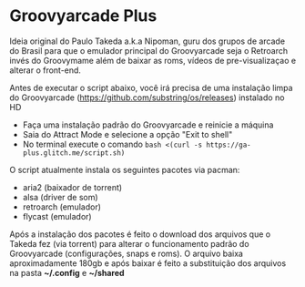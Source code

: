 
# Groovyarcade Plus

Ideia original do Paulo Takeda a.k.a Nipoman, guru dos grupos de arcade do Brasil para que o emulador principal do Groovyarcade seja o Retroarch invés do Groovymame além de baixar as roms, vídeos de pre-visualizaçao e alterar o front-end.

Antes de executar o script abaixo, você irá precisa de uma instalação limpa do Groovyarcade (https://github.com/substring/os/releases) instalado no HD

 - Faça uma instalação padrão do Groovyarcade e reinicie a máquina
 - Saia do Attract Mode e selecione a opção "Exit to shell"
 - No terminal execute o comando `bash <(curl -s https://ga-plus.glitch.me/script.sh)`

 O script atualmente instala os seguintes pacotes via pacman:
 - aria2 (baixador de torrent)
 - alsa (driver de som)
 - retroarch (emulador)
 - flycast (emulador)

Após a instalação dos pacotes é feito o download dos arquivos que o Takeda fez (via torrent) para alterar o funcionamento padrão do Groovyarcade (configurações, snaps e roms). O arquivo baixa aproximadamente 180gb e após baixar é feito a substituição dos arquivos na pasta **~/.config** e **~/shared**
